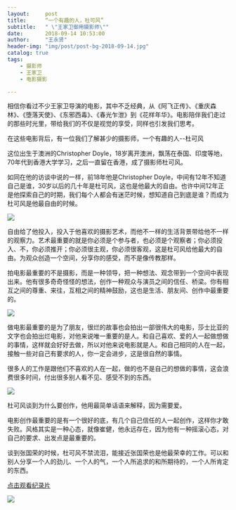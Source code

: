 ```yaml
---
layout:     post
title:      “一个有趣的人，杜可风”
subtitle:   " \"王家卫御用摄影师\""
date:       2018-09-14 10:53:00
author:     "王永贤"
header-img: "img/post/post-bg-2018-09-14.jpg"
catalog: true
tags:
    - 摄影师
    - 王家卫
    - 电影摄影

---
```

相信你看过不少王家卫导演的电影，其中不乏经典，从《阿飞正传》、《重庆森林》、《堕落天使》、《东邪西毒》、《春光乍泄》到《花样年华》。电影陪伴我们走过的那些时光里，带给我们的不仅是视觉的享受，同样也引发我们思考。

在这些电影背后，有一位我们了解甚少的摄影师，一个有趣的人--杜可风

这位出生于澳洲的Christopher Doyle，18岁离开澳洲，飘荡在泰国、印度等地，70年代到香港大学学习，之后一直留在香港，成了摄影师杜可风。

如同在他的访谈中说的一样，前18年他是Christopher Doyle，中间有12年不知道自己是谁，30岁以后的几十年是杜可风，这也是他最大的自由。也许中间12年正是他探索自己的时期，我们每个人都会有迷茫时候，想知道自己到底是谁？而成为杜可风是他最自由的时候。

![](https://ws4.sinaimg.cn/large/006y8mN6ly1g776iwmygcj30gz0kl76d.jpg)

自由给了他投入，投入于他喜欢的摄影艺术，而他不一样的生活背景带给他不一样的观察力。艺术最重要的就是你必须是个参与者，也必须是个观察者；你必须投入、不，你必须推开；你必须很主观，你必须很客观，这是杜可风给他最大的自由。为观众创造一个空间，分享你的感受，而不是像传教那样。



拍电影最重要的不是摄影，而是一种领导，把一种想法、观念带到一个空间中表现出来。他有很多奇奇怪怪的想法，创作一种观众与演员之间的信任、桥梁。你有相互之间的尊重、来往，互相之间的精神鼓励，这也是生活、朋友间、创作中最重要的。

![](https://ws4.sinaimg.cn/large/006y8mN6ly1g776kd757sj30ja0kmjtj.jpg)

做电影最重要的是为了朋友，很烂的故事也会拍出一部很伟大的电影，莎士比亚的文字也会拍出烂电影，对他来说唯一重要的是人。和自己喜欢、爱的人一起做想做的事情，这样就会好好去做，所以对他来说电影就是人。和自己相同的人在一起，接触一些对自己有要求的人，你一定会进步，这是很自然的事情。

很多人的工作是跟他们不喜欢的人在一起，做的也不是自己的想做的事情，这会浪费很多时间，付出很多别人看不见、感受不到的东西。

![](https://ws2.sinaimg.cn/large/006y8mN6ly1g776jwljd2j30lk0krtaq.jpg)

杜可风谈到为什么要创作，他用最简单话语来解释，因为需要爱。

电影创作最重要的是有一个很好的底，有几个自己信任的人一起创作，这样你才敢失败。风格其实是一种心态，就像崔健，他永远存在，因为他有一种摇滚心态，对自己的要求、出发点是最重要的。

谈到张国荣的时候，杜可风不禁流泪，能接近张国荣也是他最荣幸的工作。可以和别人分享一个人的劲儿、一个人的气，一个人所追求的和所期待的，一个人所肯定的东西。

[点击观看纪录片](https://v.qq.com/x/page/i03718g03kg.html)

![](https://ws2.sinaimg.cn/large/006y8mN6ly1g776ekltnej30760760t7.jpg)